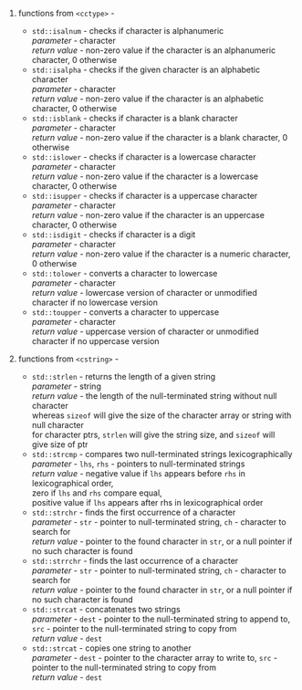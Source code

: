 1. functions from `<cctype>` -
    - `std::isalnum` - checks if character is alphanumeric\
    *parameter* - character\
    *return value* - non-zero value if the character is an alphanumeric character, 0 otherwise
    - `std::isalpha` - checks if the given character is an alphabetic character\
    *parameter* - character\
    *return value* - non-zero value if the character is an alphabetic character, 0 otherwise
    - `std::isblank` - checks if character is a blank character\
    *parameter* - character\
    *return value* - non-zero value if the character is a blank character, 0 otherwise
    - `std::islower` - checks if character is a lowercase character\
    *parameter* - character\
    *return value* - non-zero value if the character is a lowercase character, 0 otherwise
    - `std::isupper` - checks if character is a uppercase character\
    *parameter* - character\
    *return value* - non-zero value if the character is an uppercase character, 0 otherwise
    - `std::isdigit` - checks if character is a digit\
    *parameter* - character\
    *return value* - non-zero value if the character is a numeric character, 0 otherwise
    - `std::tolower` - converts a character to lowercase\
    *parameter* - character\
    *return value* - lowercase version of character or unmodified character if no lowercase version
    - `std::toupper` - converts a character to uppercase\
    *parameter* - character\
    *return value* - uppercase version of character or unmodified character if no uppercase version

2. functions from `<cstring>` -
    - `std::strlen` - returns the length of a given string\
    *parameter* - string\
    *return value* - the length of the null-terminated string without null character\
    whereas `sizeof` will give the size of the character array or string with null character\
    for character ptrs, `strlen` will give the string size, and `sizeof` will give size of ptr
    - `std::strcmp` - compares two null-terminated strings lexicographically\
    *parameter* - `lhs`, `rhs` - pointers to null-terminated strings\
    *return value* - negative value if `lhs` appears before `rhs` in lexicographical order,\
    zero if `lhs` and `rhs` compare equal,\
    positive value if `lhs` appears after rhs in lexicographical order
    - `std::strchr` - finds the first occurrence of a character\
    *parameter* - `str` - pointer to null-terminated string, `ch` - character to search for\
    *return value* - pointer to the found character in `str`, or a null pointer if no such character is found
    - `std::strrchr` - finds the last occurrence of a character\
    *parameter* - `str` - pointer to null-terminated string, `ch` - character to search for\
    *return value* - pointer to the found character in `str`, or a null pointer if no such character is found
    - `std::strcat` - concatenates two strings\
    *parameter* - `dest` - pointer to the null-terminated string to append to, `src` - pointer to the null-terminated string to copy from\
    *return value* - `dest`
    - `std::strcat` - copies one string to another\
    *parameter* - `dest` - 	pointer to the character array to write to, `src` - pointer to the null-terminated string to copy from\
    *return value* - `dest`
